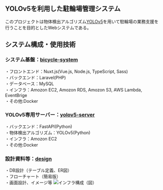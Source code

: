 ## YOLOv5を利用した駐輪場管理システム  
このプロジェクトは物体検出アルゴリズム[YOLOv5](https://github.com/ultralytics/yolov5)を用いて駐輪場の業務支援を行うことを目的としたWebシステムである。  
## システム構成・使用技術  
### システム基盤：[bicycle-system](https://github.com/projectd-team14/bicycle_system)    
・フロントエンド：Nuxt.js(Vue.js, Node.js, TypeScript, Sass)  
・バックエンド：Laravel(PHP)  
・データベース：MySQL  
・インフラ：Amozon EC2, Amozon RDS, Amozon S3, AWS Lambda, EventBrige  
・その他:Docker
### YOLOv5専用サーバー：[yolov5-server](https://github.com/projectd-team14/yolov5-server)  
・バックエンド：FastAPI(Python)  
・物体検出アルゴリズム：YOLOv5(Python)  
・インフラ：Amozon EC2  
・その他:Docker  
### 設計資料等：[design](https://github.com/projectd-team14/design)  
・DB設計（テーブル定義、ER図）  
・フローチャート（簡易版）  
・画面設計、イメージ等
![インフラ構成（図）](https://user-images.githubusercontent.com/71867595/200099190-e0a21fad-bfaf-481d-b8e7-183f1678bbee.png)  
